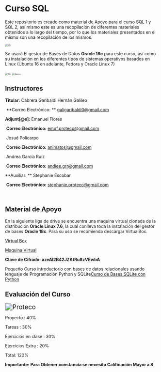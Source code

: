 # Curso SQL

Este repositorio es creado como material de Apoyo para el curso SQL 1 y SQL 2, así mismo este es una recopilación de diferentes materiales obtenidos a lo largo del tiempo, por lo que los materiales presentados en el mismo son una recopilación de los mismos. 

<img src="https://s3-us-west-2.amazonaws.com/devcodepro/media/blog/que-es-sql.png" alt="SQ" style="zoom:50%;" />

Se usará El gestor de Bases de Datos **Oracle 18c** para este curso, así como su instalación en los diferentes tipos de sistemas operativos basados en Linux (Ubuntu 16 en adelante, Fedora y Oracle Linux 7)

<img src="https://4.bp.blogspot.com/-gcOv1gkY2ZY/WqCoRGbOaZI/AAAAAAAAuMQ/Kd80yaS7UhY27Kna8WR9BJe4wyYMM10uQCPcBGAYYCw/s1600/Oracle%2BDatabase%2B18c.png" alt="18c" style="zoom:50%;" />

<img src="https://www.redeszone.net/app/uploads-redeszone.net/2015/12/Distribuciones-Linux-2015.png" alt="disros" style="zoom:50%;" />

## Instructores

**Titular:** Cabrera Garibaldi Hernán Galileo 

​				**Correo Electrónico: ** galigaribaldi0@gmail.com

**Adjunt[@s]:**  Emanuel Flores

​			**Correo Electrónico:** emuf.proteco@gmail.com

​						Josué Policarpo

​			**Correo Electrónico:** animatosi@gmail.com

​						Andrea García Ruíz

​			**Correo Electrónico:** andiee.grr@gmail.com

**Auxiliar: ** Stephanie Escobar

​			**Correo Electrónico:**  stephanie.proteco@gmail.com

​	

## Material de Apoyo

En la siguiente liga de drive se encuentra una maquina virtual clonada de la distribución **Oracle Linux 7.6**, la cual conlleva toda la instalación del gestor de bases **Oracle 18c**. Para su uso se recomienda descargar VirtualBox. 

[Virtual Box](https://www.virtualbox.org/wiki/Downloads)

[Maquina Virtual](https://mega.nz/#F!VkIBWIib)

**Clave de Cifrado: azeAl2B42JZKtRu8zVEwbA**

Pequeño Curso introductorio con bases de datos relacionales usando lenguaje de Programación Python y SQLite[Curso de Bases SQLite con Python](https://github.com/galigaribaldi/Bases-Python)

## Evaluación del Curso

<img src="https://pbs.twimg.com/profile_images/1098678443930238978/6mPvIosC_400x400.png" alt="Proteco" style="zoom:150%;" />



Proyecto : 									 40%

Tareas :  										30%

Ejercicios en clase :   				  30%

Ejercicios Extra : 					 	20%

Total: 											120%

**Importante: Para Obtener constancia se necesita Calificación Mayor a 8**